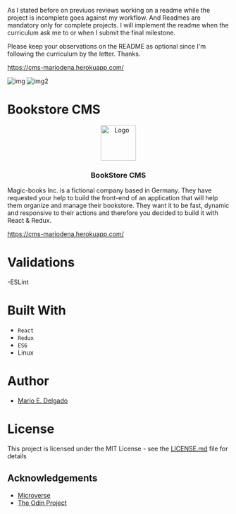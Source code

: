 
As I stated before on previuos reviews working on a readme while the project is incomplete goes against my workflow. And Readmes are mandatory only for complete projects.
I will implement the readme when the curriculum ask me to or when I submit the final milestone.

Please keep your observations on the README as optional since I'm following the curriculum by the letter. Thanks.

https://cms-mariodena.herokuapp.com/

![img](https://img.shields.io/github/issues/MarioDena/Responsive-Design)
![img2](https://img.shields.io/github/license/MarioDena/Responsive-Design)

# Bookstore CMS

<p align="center">
  <a href="https://github.com/MarioDena">
    <img src="https://mariodena.github.io/blog/assets/img/sample/Logo.jpg" alt="Logo" width="80" height="80">
  </a>

  <h3 align="center">
	 BookStore CMS
  </h3>

  <p align="center">

Magic-books Inc. is a fictional company based in Germany. They have requested your help to build the front-end of an application that will help them organize and manage their bookstore. They want it to be fast, dynamic and responsive to their actions and therefore you decided to build it with React & Redux.


https://cms-mariodena.herokuapp.com/
    
   
# Validations

-ESLint

# Built With


* `React` 
* `Redux` 
* `ES6` 
* Linux

# Author

* [Mario E. Delgado](https://github.com/MarioDena)

# License

This project is licensed under the MIT License - see the [LICENSE.md](LICENSE.md) file for details 


## Acknowledgements
* [Microverse](https://www.microverse.org/)
* [The Odin Project](https://www.theodinproject.com/)

